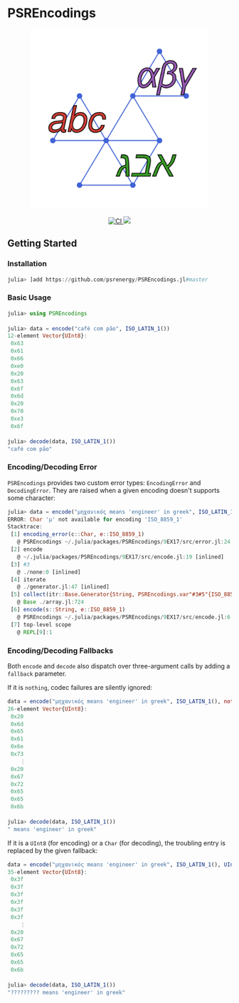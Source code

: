 # PSREncodings

<div align="center">
    <a href="/docs/src/assets/">
        <img src="/docs/src/assets/logo.svg" width=400px alt="PSREncodings.jl" />
    </a>
    <br>
    <br>
    <a href="https://github.com/psrenergy/PSREncodings.jl/actions/workflows/ci.yml">
        <img src="https://github.com/psrenergy/PSREncodings.jl/actions/workflows/ci.yml/badge.svg?branch=master" alt="CI" />
    </a>
    <a href="https://codecov.io/gh/psrenergy/PSREncodings.jl">
      <img src="https://codecov.io/gh/psrenergy/PSREncodings.jl/branch/master/graph/badge.svg?token=0P1MVOMZJ0"/>
    </a>
</div>

## Getting Started

### Installation
```julia
julia> ]add https://github.com/psrenergy/PSREncodings.jl#master
```

### Basic Usage
```julia
julia> using PSREncodings

julia> data = encode("café com pão", ISO_LATIN_1())
12-element Vector{UInt8}:
 0x63
 0x61
 0x66
 0xe0
 0x20
 0x63
 0x6f
 0x6d
 0x20
 0x70
 0xe3
 0x6f

julia> decode(data, ISO_LATIN_1())
"café com pão"
```

### Encoding/Decoding Error
`PSREncodings` provides two custom error types: `EncodingError` and `DecodingError`. They are raised when a given encoding doesn't supports some character:
```julia
julia> data = encode("μηχανικός means 'engineer' in greek", ISO_LATIN_1())
ERROR: Char 'μ' not available for encoding 'ISO_8859_1'
Stacktrace:
 [1] encoding_error(c::Char, e::ISO_8859_1)
   @ PSREncodings ~/.julia/packages/PSREncodings/9EX17/src/error.jl:24
 [2] encode
   @ ~/.julia/packages/PSREncodings/9EX17/src/encode.jl:19 [inlined]
 [3] #3
   @ ./none:0 [inlined]
 [4] iterate
   @ ./generator.jl:47 [inlined]
 [5] collect(itr::Base.Generator{String, PSREncodings.var"#3#5"{ISO_8859_1}})
   @ Base ./array.jl:724
 [6] encode(s::String, e::ISO_8859_1)
   @ PSREncodings ~/.julia/packages/PSREncodings/9EX17/src/encode.jl:6
 [7] top-level scope
   @ REPL[9]:1
```

### Encoding/Decoding Fallbacks
Both `encode` and `decode` also dispatch over three-argument calls by adding a `fallback` parameter.

If it is `nothing`, codec failures are silently ignored:
```julia
data = encode("μηχανικός means 'engineer' in greek", ISO_LATIN_1(), nothing)
26-element Vector{UInt8}:
 0x20
 0x6d
 0x65
 0x61
 0x6e
 0x73
    ⋮
 0x20
 0x67
 0x72
 0x65
 0x65
 0x6b

julia> decode(data, ISO_LATIN_1())
" means 'engineer' in greek"
```
If it is a `UInt8` (for encoding) or a `Char` (for decoding), the troubling entry is replaced by the given fallback:
```julia
data = encode("μηχανικός means 'engineer' in greek", ISO_LATIN_1(), UInt8('?'))
35-element Vector{UInt8}:
 0x3f
 0x3f
 0x3f
 0x3f
 0x3f
 0x3f
    ⋮
 0x20
 0x67
 0x72
 0x65
 0x65
 0x6b

julia> decode(data, ISO_LATIN_1())
"????????? means 'engineer' in greek"
```
